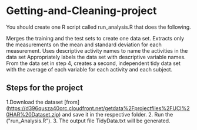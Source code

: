 # Getting-and-Cleaning-project
You should create one R script called run_analysis.R that does the following.

Merges the training and the test sets to create one data set.
Extracts only the measurements on the mean and standard deviation for each measurement.
Uses descriptive activity names to name the activities in the data set
Appropriately labels the data set with descriptive variable names.
From the data set in step 4, creates a second, independent tidy data set with the average of each variable for each activity and each subject.

## Steps for the project
1.Download the dataset [from] (https://d396qusza40orc.cloudfront.net/getdata%2Fprojectfiles%2FUCI%20HAR%20Dataset.zip) and save it in the respective folder.
2. Run the ("run_Analysis.R").
3. The output file TidyData.txt will be generated.
